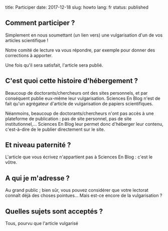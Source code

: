 title: Participer
date: 2017-12-18
slug: howto
lang: fr
status: published


## Comment participer ?
Simplement en nous soumettant (un lien vers) une vulgarisation d'un de vos articles scientifique !

Notre comité de lecture va vous répondre, par exemple pour donner des corrections à apporter.

Une fois qu'il sera satisfait, l'article sera publié.


## C'est quoi cette histoire d'hébergement ?
Beaucoup de doctorants/chercheurs ont des sites personnels, et par conséquent publie eux-même leur vulgarisation. Sciences En Blog n'est de fait qu'un agrégateur
d'article de vulgarisation de papiers scientifiques.

Néanmoins, beaucoup de doctorants/chercheurs n'ont pas accès à une plateforme de publication : pas de site personnel, pas de site institutionnel,… Sciences En Blog leur permet donc d'héberger leur contenu, c'est-à-dire de le publier directement sur le site.


## Et niveau paternité ?
L'article que vous écrivez n'appartient pas à Sciences En Blog : c'est le vôtre.



## A qui je m'adresse ?
Au grand public ; bien sûr, vous pouvez considérer que votre lectorat
connaît déjà des choses pointues… Mais est-ce encore de la vulgarisation ?


## Quelles sujets sont acceptés ?
Tous, pourvu que l'article vulgarisé
